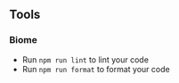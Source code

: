 ## Tools

### Biome

- Run `npm run lint` to lint your code
- Run `npm run format` to format your code
